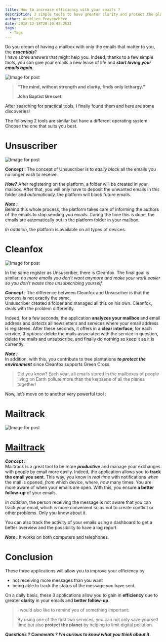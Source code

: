 ```yaml
---
title: How to increase efficiency with your emails ?
description: 3 simple tools to have greater clarity and protect the planet at the same time
author: Aurélien Provenchère
date: 2018-12-18T20:10:42.252Z
tags:
  - Tags
---
```



Do you dream of having a mailbox with only the emails that matter to you, the ***essentials***?\
I have some answers that might help you. Indeed, thanks to a few simple *tools*, you can give your emails a new lease of life and ***start loving your emails again.***



![Image for post](https://miro.medium.com/max/3000/0*4jbjwTqdYdFi3GIA)



> **“The mind, without strength and clarity, finds only lethargy.”**
>
> **John Baptist Gresset**
>
>

After searching for practical tools, I finally found them and here are some discoveries!

The following 2 tools are similar but have a different operating system. Choose the one that suits you best.





# Unsuscriber

![Image for post](https://miro.medium.com/max/300/1*jIq5bXmIIlzoS-7Zlb0UJQ.gif)

**Concept** : The concept of Unsuscriber is to *easily block* all the emails you no longer wish to receive.

***How?*** After registering on the platform, a folder will be created in your mailbox. After that, you will only have to deposit the unwanted emails in this folder and *automatically,* the platform will block future emails.

***Note :***\
Behind this whole process, the platform takes care of informing the authors of the emails to stop sending you emails. During the time this is done, the emails are automatically put in the platform folder in your mailbox.

*In addition*, the platform is available on all types of devices.





# Cleanfox



![Image for post](https://miro.medium.com/max/763/1*nWbwECAB4jHrZAHKHFQHng.png)

<!--StartFragment-->

In the same register as Unsuscriber, there is Cleanfox. The final goal is similar: *no more emails you don’t want anymore and make your work easier so you don’t waste time unsubscribing yourself.*

***Concept :*** The difference between Cleanfox and Unsusciber is that the process is not exactly the same.\
Unsuscriber created a folder and managed all this on his own. Cleanfox, deals with the problem differently.

Indeed, for a few seconds, the application **analyzes your mailbox** and email address and *detects* all newsletters and services where your email address is registered. After these seconds, it offers in a **clear interface**, for each service, ***3** options*: delete the mails associated with the service in question, delete the mails and unsubscribe, and finally do nothing so keep it as it is currently.

***Note :***\
In addition, with this, you contribute to tree plantations ***to protect the environment*** since Cleanfox supports Green Cross.

> Did you know? Each year, all emails stored in the mailboxes of people living on Earth pollute more than the kerosene of all the planes together!

Now, let’s move on to another very powerful tool : 



# Mailtrack



![Image for post](https://miro.medium.com/max/920/1*0qbeFuypMndls8pKhhZvxw.png)

# [Mailtrack](https://mailtrack.io/)

***Concept :***\
Mailtrack is a great tool to be more ***productive*** and manage your exchanges with people by email more easily. Indeed, the application allows you to **track the email you sent**. This way, you know in *real time* with notifications *when* the mail is opened, *from* which device, where, *how* many times. You are more aware of when your emails are open. With this, you ensure **a better follow-up** of your emails.

*In addition*, the person receiving the message is not aware that you can track your email, which is more convenient so as not to create conflict or other problems. Only you know about it.

You can also track the activity of your emails using a dashboard to get a better overview and the possibility to have a log report.

***Note :*** It works on both computers and telephones.



# Conclusion

These three applications will allow you to improve your efficiency by

* not receiving more messages than you want
* being able to track the status of the message you have sent.

On a daily basis, these 3 applications allow you to gain in **efficiency** due to greater **clarity** in your emails and **better follow-up**.

> I would also like to remind you of something important:
>
> By using one of the first two services, you can not only save yourself time but also **protect the planet** by helping to limit digital pollution.



***Questions ? Comments ? I’m curious to know what you think about it*.**